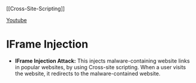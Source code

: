 [[Cross-Site-Scripting]]

[Youtube](https://www.youtube.com/watch?v=EfmQRswKvvs&feature=youtu.be)

# IFrame Injection
- **IFrame Injection Attack:** This injects malware-containing website links in popular websites, by using Cross-site scripting. When a user visits the website, it redirects to the malware-contained website.